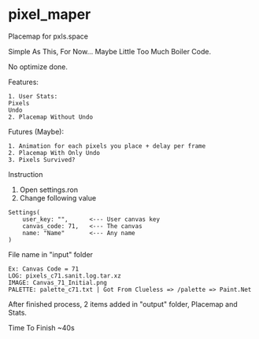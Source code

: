 # pixel_maper
Placemap for pxls.space

Simple As This, For Now... Maybe Little Too Much Boiler Code.

No optimize done.

Features:
```
1. User Stats:
Pixels
Undo
2. Placemap Without Undo
```
Futures (Maybe):
```
1. Animation for each pixels you place + delay per frame
2. Placemap With Only Undo
3. Pixels Survived?
```
Instruction

1. Open settings.ron
2. Change following value

```
Settings(
    user_key: "",      <--- User canvas key
    canvas_code: 71,   <--- The canvas
    name: "Name"       <--- Any name
)
```

File name in "input" folder
```
Ex: Canvas Code = 71
LOG: pixels_c71.sanit.log.tar.xz
IMAGE: Canvas_71_Initial.png
PALETTE: palette_c71.txt | Got From Clueless => /palette => Paint.Net
```
After finished process, 2 items added in "output" folder, Placemap and Stats.

Time To Finish ~40s

